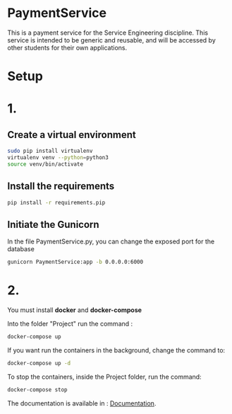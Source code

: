 # PaymentService
This is a payment service for the Service Engineering discipline. This service is intended to be generic and reusable, and will be accessed by other students for their own applications.

# Setup

# 1. 

## Create a virtual environment
```bash
sudo pip install virtualenv
virtualenv venv --python=python3
source venv/bin/activate
```

## Install the requirements
```bash
pip install -r requirements.pip
```

## Initiate the Gunicorn
In the file PaymentService.py, you can change the exposed port for the database
```bash
gunicorn PaymentService:app -b 0.0.0.0:6000
```

# 2.

You must install **docker** and **docker-compose**

Into the folder "Project" run the command :
```bash
docker-compose up
```

If you want run the containers in the background, change the command to:
```bash
docker-compose up -d
```

To stop the containers, inside the Project folder, run the command:
```bash
docker-compose stop
```

The documentation is available in : [Documentation](https://danmartyns.github.io/PaymentService/). 
